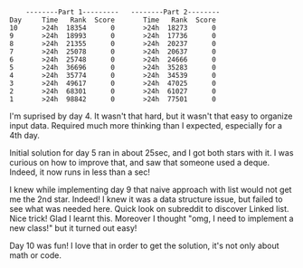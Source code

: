         --------Part 1---------   --------Part 2--------
    Day     Time   Rank  Score       Time   Rank  Score
    10      >24h  18354      0       >24h  18273      0
    9       >24h  18993      0       >24h  17736      0
    8       >24h  21355      0       >24h  20237      0
    7       >24h  25078      0       >24h  20637      0
    6       >24h  25748      0       >24h  24666      0
    5       >24h  36696      0       >24h  35283      0
    4       >24h  35774      0       >24h  34539      0
    3       >24h  49617      0       >24h  47025      0
    2       >24h  68301      0       >24h  61027      0
    1       >24h  98842      0       >24h  77501      0

I'm suprised by day 4. It wasn't that hard, but it wasn't that easy to organize input data. Required much more thinking than I expected, especially for a 4th day.

Initial solution for day 5 ran in about 25sec, and I got both stars with it. I was curious on how to improve that, and saw that someone used a deque. Indeed, it now runs in less than a sec!

I knew while implementing day 9 that naive approach with list would not get me the 2nd star. Indeed! I knew it was a data structure issue, but failed to see what was needed here. Quick look on subreddit to discover Linked list. Nice trick! Glad I learnt this. Moreover I thought "omg, I need to implement a new class!" but it turned out easy!

Day 10 was fun! I love that in order to get the solution, it's not only about math or code.
